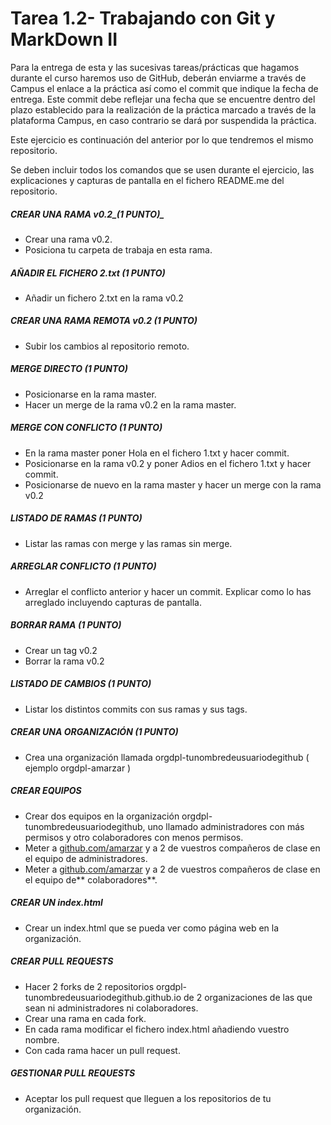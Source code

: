 # Tarea 1.2- Trabajando con Git y MarkDown II

Para la entrega de esta y las sucesivas tareas/prácticas que hagamos durante el curso haremos uso de GitHub, deberán enviarme a través de Campus el enlace a la práctica así como el commit que indique la fecha de entrega. Este commit debe reflejar una fecha que se encuentre dentro del plazo establecido para la realización de la práctica marcado a través de la plataforma Campus, en caso contrario se dará por suspendida la práctica.

Este ejercicio es continuación del anterior por lo que tendremos el mismo repositorio.

Se deben incluir todos los comandos que se usen durante el ejercicio, las explicaciones y capturas de pantalla en el fichero README.me del repositorio.


##### CREAR UNA RAMA  v0.2_(1 PUNTO)_



* Crear una rama v0.2.
* Posiciona tu carpeta de trabaja en esta rama.


##### AÑADIR  EL FICHERO 2.txt  _(1 PUNTO)_



* Añadir un fichero 2.txt en la rama v0.2


##### CREAR UNA RAMA REMOTA v0.2 _(1 PUNTO)_



* Subir los cambios al repositorio remoto.


##### MERGE DIRECTO _(1 PUNTO)_



* Posicionarse en la rama master.
* Hacer un merge de la rama v0.2 en la rama master.


##### MERGE CON CONFLICTO _(1 PUNTO)_



* En la rama master poner Hola  en el fichero 1.txt y hacer commit.
* Posicionarse en la rama v0.2 y poner Adios en el fichero 1.txt y hacer commit.
* Posicionarse de nuevo en la rama master y hacer un merge con la rama v0.2


##### LISTADO DE RAMAS _(1 PUNTO)_



* Listar las ramas con merge y las ramas sin merge.


##### ARREGLAR  CONFLICTO _(1 PUNTO)_



* Arreglar el conflicto anterior y hacer un commit. Explicar como lo has arreglado incluyendo capturas de pantalla.


##### BORRAR RAMA _(1 PUNTO)_



* Crear un tag v0.2
* Borrar la rama v0.2


##### LISTADO DE CAMBIOS _(1 PUNTO)_



* Listar los distintos commits con sus ramas y sus tags.


##### CREAR UNA ORGANIZACIÓN _(1 PUNTO)_



* Crea una organización llamada orgdpl-tunombredeusuariodegithub ( ejemplo orgdpl-amarzar )


##### CREAR EQUIPOS 



* Crear dos equipos en la organización orgdpl-tunombredeusuariodegithub, uno llamado administradores con más permisos y otro colaboradores con menos permisos.
* Meter a [github.com/amarzar](http://github.com/amarzar) y a 2 de vuestros compañeros de clase en el equipo de administradores.
* Meter a [github.com/amarzar](http://github.com/amarzar) y a 2 de vuestros compañeros de clase en el equipo de** colaboradores**.


##### CREAR UN index.html



* Crear un index.html que se pueda ver como página web en la organización.


##### CREAR PULL REQUESTS



* Hacer 2 forks de 2 repositorios orgdpl-tunombredeusuariodegithub.github.io de 2 organizaciones de las que sean ni administradores ni colaboradores.
* Crear una rama en cada fork.
* En cada rama modificar el fichero index.html añadiendo vuestro nombre.
* Con cada rama hacer un pull request.


##### GESTIONAR PULL REQUESTS



* Aceptar los pull request que lleguen a los repositorios de tu organización.

